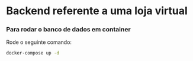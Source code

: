 # Backend referente a uma loja virtual

### Para rodar o banco de dados em container

Rode o seguinte comando: 

```bash
docker-compose up -d
```